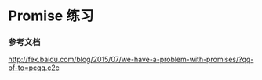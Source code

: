 # Promise 练习 #

### 参考文档 ###
http://fex.baidu.com/blog/2015/07/we-have-a-problem-with-promises/?qq-pf-to=pcqq.c2c